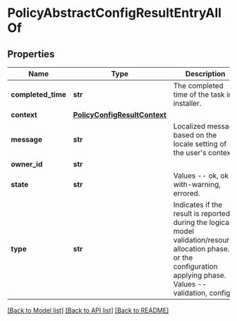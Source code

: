 # PolicyAbstractConfigResultEntryAllOf

## Properties
Name | Type | Description | Notes
------------ | ------------- | ------------- | -------------
**completed_time** | **str** | The completed time of the task in installer.   | [optional] 
**context** | [**PolicyConfigResultContext**](PolicyConfigResultContext.md) |  | [optional] 
**message** | **str** | Localized message based on the locale setting of the user&#39;s context.   | [optional] 
**owner_id** | **str** |  | [optional] 
**state** | **str** | Values  -- ok, ok-with-warning, errored.   | [optional] 
**type** | **str** | Indicates if the result is reported during the logical model validation/resource allocation phase. or the configuration applying phase. Values -- validation, config.    | [optional] 

[[Back to Model list]](../README.md#documentation-for-models) [[Back to API list]](../README.md#documentation-for-api-endpoints) [[Back to README]](../README.md)


